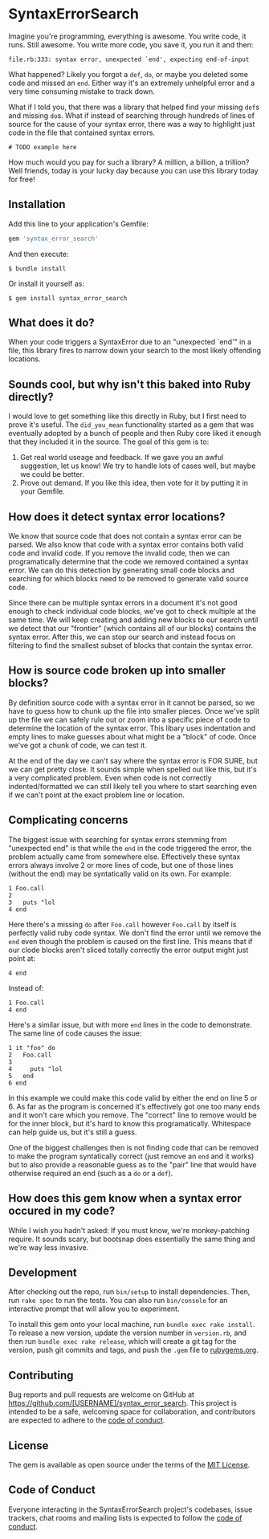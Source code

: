 # SyntaxErrorSearch

Imagine you're programming, everything is awesome. You write code, it runs. Still awesome. You write more code, you save it, you run it and then:

```
file.rb:333: syntax error, unexpected `end', expecting end-of-input
```

What happened? Likely you forgot a `def`, `do`, or maybe you deleted some code and missed an `end`. Either way it's an extremely unhelpful error and a very time consuming mistake to track down.

What if I told you, that there was a library that helped find your missing `def`s and missing `do`s. What if instead of searching through hundreds of lines of source for the cause of your syntax error, there was a way to highlight just code in the file that contained syntax errors.

```
# TODO example here
```

How much would you pay for such a library? A million, a billion, a trillion? Well friends, today is your lucky day because you can use this library today for free!

## Installation

Add this line to your application's Gemfile:

```ruby
gem 'syntax_error_search'
```

And then execute:

    $ bundle install

Or install it yourself as:

    $ gem install syntax_error_search

## What does it do?

When your code triggers a SyntaxError due to an "unexpected `end'" in a file, this library fires to narrow down your search to the most likely offending locations.

## Sounds cool, but why isn't this baked into Ruby directly?

I would love to get something like this directly in Ruby, but I first need to prove it's useful. The `did_you_mean` functionality started as a gem that was eventually adopted by a bunch of people and then Ruby core liked it enough that they included it in the source. The goal of this gem is to:

1. Get real world useage and feedback. If we gave you an awful suggestion, let us know! We try to handle lots of cases well, but maybe we could be better.
2. Prove out demand. If you like this idea, then vote for it by putting it in your Gemfile.

## How does it detect syntax error locations?

We know that source code that does not contain a syntax error can be parsed. We also know that code with a syntax error contains both valid code and invalid code. If you remove the invalid code, then we can programatically determine that the code we removed contained a syntax error. We can do this detection by generating small code blocks and searching for which blocks need to be removed to generate valid source code.

Since there can be multiple syntax errors in a document it's not good enough to check individual code blocks, we've got to check multiple at the same time. We will keep creating and adding new blocks to our search until we detect that our "frontier" (which contains all of our blocks) contains the syntax error. After this, we can stop our search and instead focus on filtering to find the smallest subset of blocks that contain the syntax error.

## How is source code broken up into smaller blocks?

By definition source code with a syntax error in it cannot be parsed, so we have to guess how to chunk up the file into smaller pieces. Once we've split up the file we can safely rule out or zoom into a specific piece of code to determine the location of the syntax error. This libary uses indentation and empty lines to make guesses about what might be a "block" of code. Once we've got a chunk of code, we can test it.

At the end of the day we can't say where the syntax error is FOR SURE, but we can get pretty close. It sounds simple when spelled out like this, but it's a very complicated problem. Even when code is not correctly indented/formatted we can still likely tell you where to start searching even if we can't point at the exact problem line or location.

## Complicating concerns

The biggest issue with searching for syntax errors stemming from "unexpected end" is that while the `end` in the code triggered the error, the problem actually came from somewhere else. Effectively these syntax errors always involve 2 or more lines of code, but one of those lines (without the end) may be syntatically valid on its own. For example:

```
1 Foo.call
2
3   puts "lol
4 end
```

Here there's a missing `do` after `Foo.call` however `Foo.call` by itself is perfectly valid ruby code syntax. We don't find the error until we remove the `end` even though the problem is caused on the first line. This means that if our clode blocks aren't sliced totally correctly the error output might just point at:

```
4 end
```

Instead of:

```
1 Foo.call
4 end
```

Here's a similar issue, but with more `end` lines in the code to demonstrate. The same line of code causes the issue:

```
1 it "foo" do
2   Foo.call
3
4     puts "lol
5   end
6 end
```

In this example we could make this code valid by either the end on line 5 or 6. As far as the program is concerned it's effectively got one too many ends and it won't care which you remove. The "correct" line to remove would be for the inner block, but it's hard to know this programatically. Whitespace can help guide us, but it's still a guess.

One of the biggest challenges then is not finding code that can be removed to make the program syntatically correct (just remove an `end` and it works) but to also provide a reasonable guess as to the "pair" line that would have otherwise required an end (such as a `do` or a `def`).

## How does this gem know when a syntax error occured in my code?

While I wish you hadn't asked: If you must know, we're monkey-patching require. It sounds scary, but bootsnap does essentially the same thing and we're way less invasive.

## Development

After checking out the repo, run `bin/setup` to install dependencies. Then, run `rake spec` to run the tests. You can also run `bin/console` for an interactive prompt that will allow you to experiment.

To install this gem onto your local machine, run `bundle exec rake install`. To release a new version, update the version number in `version.rb`, and then run `bundle exec rake release`, which will create a git tag for the version, push git commits and tags, and push the `.gem` file to [rubygems.org](https://rubygems.org).

## Contributing

Bug reports and pull requests are welcome on GitHub at https://github.com/[USERNAME]/syntax_error_search. This project is intended to be a safe, welcoming space for collaboration, and contributors are expected to adhere to the [code of conduct](https://github.com/[USERNAME]/syntax_error_search/blob/master/CODE_OF_CONDUCT.md).


## License

The gem is available as open source under the terms of the [MIT License](https://opensource.org/licenses/MIT).

## Code of Conduct

Everyone interacting in the SyntaxErrorSearch project's codebases, issue trackers, chat rooms and mailing lists is expected to follow the [code of conduct](https://github.com/[USERNAME]/syntax_error_search/blob/master/CODE_OF_CONDUCT.md).
